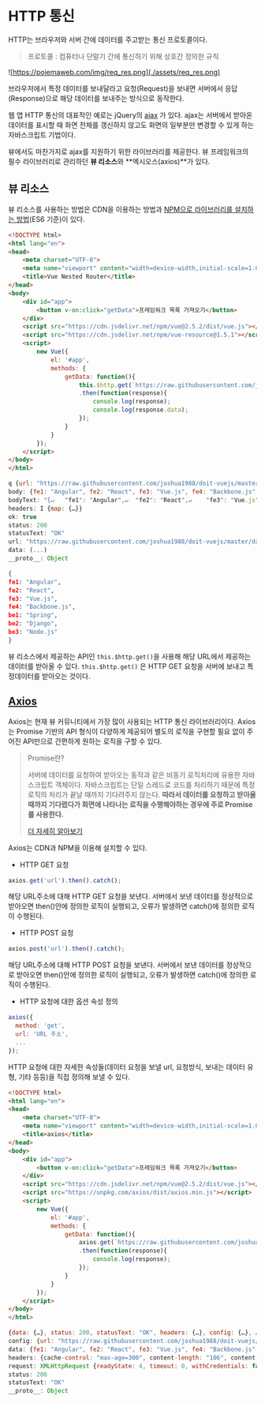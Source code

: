 # HTTP 통신

HTTP는 브라우저와 서버 간에 데이터를 주고받는 통신 프로토콜이다.

> 프로토콜 : 컴퓨터나 단말기 간에 통신하기 위해 상호간 정의한 규칙

![https://poiemaweb.com/img/req_res.png](./assets/req_res.png)

브라우저에서 특정 데이터를 보내달라고 요청(Request)을 보내면 서버에서 응답(Response)으로 해당 데이터를 보내주는 방식으로 동작한다.

웹 앱 HTTP 통신의 대표적인 예로는 jQuery의 [ajax](https://dh00023.gitbooks.io/javascript/content/posts/2019-01-25-ajax.html) 가 있다. ajax는 서버에서 받아온 데이터를 표시할 때 화면 전체를 갱신하지 않고도 화면의 일부분만 변경할 수 있게 하는 자바스크립트 기법이다. 

뷰에서도 마찬가지로 ajax를 지원하기 위한 라이브러리를 제공한다. 뷰 프레임워크의 필수 라이브러리로 관리하던 **뷰 리소스**와 **엑시오스(axios)**가 있다.

## 뷰 리소스

뷰 리소스를 사용하는 방법은 CDN을 이용하는 방법과 [NPM으로 라이브러리를 설치하는 방법](https://github.com/pagekit/vue-resource)(ES6 기준)이 있다.

```html
<!DOCTYPE html>
<html lang="en">
<head>
	<meta charset="UTF-8">
	<meta name="viewport" content="width=device-width,initial-scale=1.0">
	<title>Vue Nested Router</title>
</head>
<body>
	<div id="app">
		<button v-on:click="getData">프레임워크 목록 가져오기</button>
	</div>
	<script src="https://cdn.jsdelivr.net/npm/vue@2.5.2/dist/vue.js"></script>
	<script src="https://cdn.jsdelivr.net/npm/vue-resource@1.5.1"></script>
	<script>
		new Vue({
			el: '#app',
			methods: {
				getData: function(){
					this.$http.get(`https://raw.githubusercontent.com/joshua1988/doit-vuejs/master/data/demo.json`)
					.then(function(response){
						console.log(response);
						console.log(response.data);
					});
				}
			}
		});
	</script>
</body>
</html>
```

```js
q {url: "https://raw.githubusercontent.com/joshua1988/doit-vuejs/master/data/demo.json", ok: true, status: 200, statusText: "OK", headers: I, …}
body: {fe1: "Angular", fe2: "React", fe3: "Vue.js", fe4: "Backbone.js", be1: "Spring", …}
bodyText: "{↵	"fe1": "Angular",↵	"fe2": "React",↵	"fe3": "Vue.js",↵	"fe4": "Backbone.js",↵	"be1": "Spring",↵	"be2": "Django",↵	"be3": "Node.js"↵}↵"
headers: I {map: {…}}
ok: true
status: 200
statusText: "OK"
url: "https://raw.githubusercontent.com/joshua1988/doit-vuejs/master/data/demo.json"
data: (...)
__proto__: Object
```

```json
{
fe1: "Angular",
fe2: "React",
fe3: "Vue.js",
fe4: "Backbone.js",
be1: "Spring",
be2: "Django",
be3: "Node.js"
}
```

뷰 리소스에서 제공하는 API인 `this.$http.get()`을 사용해 해당 URL에서 제공하는 데이터를 받아올 수 있다. `this.$http.get()` 은 HTTP GET 요청을 서버에 보내고 특정데이터를 받아오는 것이다.

## [Axios](https://github.com/axios/axios)

Axios는 현재 뷰 커뮤니티에서 가장 많이 사용되는 HTTP 통신 라이브러리이다. Axios는 Promise 기반의 API 형식이 다양하게 제공되어 별도의 로직을 구현할 필요 없이 주어진 API만으로 간편하게 원하는 로직을 구할 수 있다.

> Promise란?
>
> 서버에 데이터를 요청하여 받아오는 동작과 같은 비동기 로직처리에 유용한 자바스크립트 객체이다. 자바스크립트는 단일 스레드로 코드를 처리하기 때문에 특정 로직의 처리가 끝날 때까지 기다려주지 않는다. **따라서 데이터를 요청하고 받아올 때까지 기다렸다가 화면에 나타나는 로직을 수행해야하는 경우에 주로 Promise를 사용한다.**
>
> [더 자세히 알아보기](https://dh00023.gitbooks.io/javascript/content/posts/2019-01-23-promise.html)

Axios는 CDN과 NPM을 이용해 설치할 수 있다.
- HTTP GET 요청
```js
axios.get('url').then().catch();
```
해당 URL주소에 대해 HTTP GET 요청을 보낸다. 서버에서 보낸 데이터를 정상적으로 받아오면 then()안에 정의한 로직이 실행되고, 오류가 발생하면 catch()에 정의한 로직이 수행된다.

- HTTP POST 요청

```js
axios.post('url').then().catch();
```
해당 URL주소에 대해 HTTP POST 요청을 보낸다. 서버에서 보낸 데이터를 정상적으로 받아오면 then()안에 정의한 로직이 실행되고, 오류가 발생하면 catch()에 정의한 로직이 수행된다.

- HTTP 요청에 대한 옵션 속성 정의

```js
axios({
  method: 'get',
  url: 'URL 주소',
  ...
});
```
HTTP 요청에 대한 자세한 속성들(데이터 요청을 보낼 url, 요청방식, 보내는 데이터 유형, 기타 등등)을 직접 정의해 보낼 수 있다. 

```html
<!DOCTYPE html>
<html lang="en">
<head>
	<meta charset="UTF-8">
	<meta name="viewport" content="width=device-width,initial-scale=1.0">
	<title>axios</title>
</head>
<body>
	<div id="app">
		<button v-on:click="getData">프레임워크 목록 가져오기</button>
	</div>
	<script src="https://cdn.jsdelivr.net/npm/vue@2.5.2/dist/vue.js"></script>
	<script src="https://unpkg.com/axios/dist/axios.min.js"></script>
	<script>
		new Vue({
			el: '#app',
			methods: {
				getData: function(){
					axios.get(`https://raw.githubusercontent.com/joshua1988/doit-vuejs/master/data/demo.json`)
					.then(function(response){
						console.log(response);
					});
				}
			}
		});
	</script>
</body>
</html>
```

```js
{data: {…}, status: 200, statusText: "OK", headers: {…}, config: {…}, …}
config: {url: "https://raw.githubusercontent.com/joshua1988/doit-vuejs/master/data/demo.json", method: "get", headers: {…}, transformRequest: Array(1), transformResponse: Array(1), …}
data: {fe1: "Angular", fe2: "React", fe3: "Vue.js", fe4: "Backbone.js", be1: "Spring", …}
headers: {cache-control: "max-age=300", content-length: "106", content-type: "text/plain; charset=utf-8", expires: "Thu, 17 Oct 2019 14:43:54 GMT"}
request: XMLHttpRequest {readyState: 4, timeout: 0, withCredentials: false, upload: XMLHttpRequestUpload, onreadystatechange: ƒ, …}
status: 200
statusText: "OK"
__proto__: Object
```



